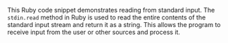 This Ruby code snippet demonstrates reading from standard input. The `stdin.read` method in Ruby is used to read the entire contents of the standard input stream and return it as a string. This allows the program to receive input from the user or other sources and process it.

